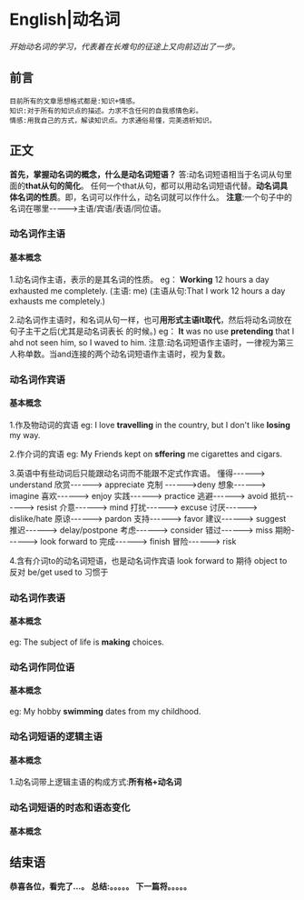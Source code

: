 # English|动名词
*开始动名词的学习，代表着在长难句的征途上又向前迈出了一步。*

## 前言
    目前所有的文章思想格式都是:知识+情感。
    知识:对于所有的知识点的描述。力求不含任何的自我感情色彩。
    情感:用我自己的方式，解读知识点。力求通俗易懂，完美透析知识。

## 正文
**首先，掌握动名词的概念，什么是动名词短语？**
答:动名词短语相当于名词从句里面的**that从句的简化**。 任何一个that从句，都可以用动名词短语代替。**动名词具体名词的性质**。即，名词可以作什么，动名词就可以作什么。
**注意**:一个句子中的名词在哪里----->主语/宾语/表语/同位语。

### 动名词作主语
#### 基本概念
1.动名词作主语，表示的是其名词的性质。
eg： **Working** 12 hours a day exhausted me completely.
(主语: me)
(主语从句:That I work 12 hours a day exhausts me completely.)

2.动名词作主语时，和名词从句一样，也可**用形式主语It取代**，然后将动名词放在句子主干之后(尤其是动名词表长 的时候。)
eg： **It** was no use **pretending** that I ahd not seen him, so I waved to him.
注意:动名词短语作主语时，一律视为第三人称单数。当and连接的两个动名词短语作主语时，视为复数。


### 动名词作宾语
#### 基本概念
1.作及物动词的宾语
eg: I love **travelling** in the country, but I don't like **losing** my way.

2.作介词的宾语
eg: My Friends kept on **sffering** me cigarettes and cigars.

3.英语中有些动词后只能跟动名词而不能跟不定式作宾语。
懂得------> understand
欣赏------> appreciate
克制 ------>deny
想象------> imagine
喜欢------> enjoy
实践------> practice
逃避------> avoid
抵抗------> resist
介意------> mind
打扰------> excuse
讨厌------> dislike/hate
原谅------> pardon
支持------> favor
建议------> suggest
推迟------> delay/postpone
考虑------> consider
错过------> miss
期盼------> look forward to
完成------> finish
冒险------> risk


4.含有介词to的动名词短语，也是动名词作宾语
look forward to 期待
object to 反对
be/get used to 习惯于



### 动名词作表语
#### 基本概念
eg: The subject of life is **making** choices.


### 动名词作同位语
#### 基本概念
eg:  My hobby **swimming** dates from my childhood.



### 动名词短语的逻辑主语
#### 基本概念
1.动名词带上逻辑主语的构成方式:**所有格+动名词**








### 动名词短语的时态和语态变化
#### 基本概念



## 结束语
 **恭喜各位，看完了...。**
**总结:。。。。。**
**下一篇将。。。。。**









